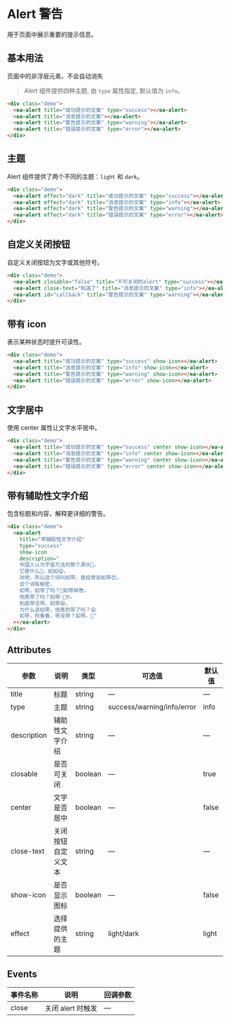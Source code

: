<script setup>
import { onMounted } from 'vue'

onMounted(() => {
    import('../index.js')
    import('./index.scss')

    document.querySelector('#callback').addEventListener('close', (e) => {
        alert("Hello World");
    })
})
</script>

# Alert 警告

用于页面中展示重要的提示信息。

## 基本用法

页面中的非浮层元素，不会自动消失

> Alert 组件提供四种主题, 由 `type` 属性指定, 默认值为 `info`。

<div class="demo">
    <ea-alert title="成功提示的文案" type="success"></ea-alert>
    <ea-alert title="消息提示的文案"></ea-alert>
    <ea-alert title="警告提示的文案" type="warning"></ea-alert>
    <ea-alert title="错误提示的文案" type="error"></ea-alert>
</div>

```html
<div class="demo">
  <ea-alert title="成功提示的文案" type="success"></ea-alert>
  <ea-alert title="消息提示的文案"></ea-alert>
  <ea-alert title="警告提示的文案" type="warning"></ea-alert>
  <ea-alert title="错误提示的文案" type="error"></ea-alert>
</div>
```

## 主题

Alert 组件提供了两个不同的主题：`light` 和 `dark`。

<div class="demo">
    <ea-alert effect="dark" title="成功提示的文案" type="success"></ea-alert>
    <ea-alert effect="dark" title="消息提示的文案" type="info"></ea-alert>
    <ea-alert effect="dark" title="警告提示的文案" type="warning"></ea-alert>
    <ea-alert effect="dark" title="错误提示的文案" type="error"></ea-alert>
</div>

```html
<div class="demo">
  <ea-alert effect="dark" title="成功提示的文案" type="success"></ea-alert>
  <ea-alert effect="dark" title="消息提示的文案" type="info"></ea-alert>
  <ea-alert effect="dark" title="警告提示的文案" type="warning"></ea-alert>
  <ea-alert effect="dark" title="错误提示的文案" type="error"></ea-alert>
</div>
```

## 自定义关闭按钮

自定义关闭按钮为文字或其他符号。

<div class="demo">
    <ea-alert closable="false" title="不可关闭的alert" type="success"></ea-alert>
    <ea-alert close-text="知道了" title="消息提示的文案" type="info"></ea-alert>
    <ea-alert id="callback" title="警告提示的文案" type="warning"></ea-alert>
</div>

```html
<div class="demo">
  <ea-alert closable="false" title="不可关闭的alert" type="success"></ea-alert>
  <ea-alert close-text="知道了" title="消息提示的文案" type="info"></ea-alert>
  <ea-alert id="callback" title="警告提示的文案" type="warning"></ea-alert>
</div>
```

## 带有 icon

表示某种状态时提升可读性。

<div class="demo">
    <ea-alert title="成功提示的文案" type="success" show-icon></ea-alert>
    <ea-alert title="消息提示的文案" type="info" show-icon></ea-alert>
    <ea-alert title="警告提示的文案" type="warning" show-icon></ea-alert>
    <ea-alert title="错误提示的文案" type="error" show-icon></ea-alert>
</div>

```html
<div class="demo">
  <ea-alert title="成功提示的文案" type="success" show-icon></ea-alert>
  <ea-alert title="消息提示的文案" type="info" show-icon></ea-alert>
  <ea-alert title="警告提示的文案" type="warning" show-icon></ea-alert>
  <ea-alert title="错误提示的文案" type="error" show-icon></ea-alert>
</div>
```

## 文字居中

使用 center 属性让文字水平居中。

<div class="demo">
    <ea-alert title="成功提示的文案" type="success" center show-icon></ea-alert>
    <ea-alert title="消息提示的文案" type="info" center show-icon></ea-alert>
    <ea-alert title="警告提示的文案" type="warning" center show-icon></ea-alert>
    <ea-alert title="错误提示的文案" type="error" center show-icon></ea-alert>
</div>

```html
<div class="demo">
  <ea-alert title="成功提示的文案" type="success" center show-icon></ea-alert>
  <ea-alert title="消息提示的文案" type="info" center show-icon></ea-alert>
  <ea-alert title="警告提示的文案" type="warning" center show-icon></ea-alert>
  <ea-alert title="错误提示的文案" type="error" center show-icon></ea-alert>
</div>
```

## 带有辅助性文字介绍

包含标题和内容，解释更详细的警告。

<div class="demo">
    <ea-alert title="带辅助性文字介绍" type="success" show-icon description="中国人认为宇宙万法的那个源头🤔，
它是什么🧐，如如😋，
对吧，所以这个词叫如带，我经常说如带😍，
这个词有秘密，
如带，如带了吗？🤨如带嘛😎，
他真带了吗？如带☝🏻️🤓，
到底带没带，如带😆，
为什么说如带，他真的带了吗？😫
如带，你看看，带没带？如带。🤗"></ea-alert>
</div>

```html
<div class="demo">
  <ea-alert
    title="带辅助性文字介绍"
    type="success"
    show-icon
    description="
    中国人认为宇宙万法的那个源头🤔，
    它是什么🧐，如如😋，
    对吧，所以这个词叫如带，我经常说如带😍，
    这个词有秘密，
    如带，如带了吗？🤨如带嘛😎，
    他真带了吗？如带☝🏻️🤓，
    到底带没带，如带😆，
    为什么说如带，他真的带了吗？😫
    如带，你看看，带没带？如带。🤗"
  ></ea-alert>
</div>
```

## Attributes

| 参数        | 说明               | 类型    | 可选值                     | 默认值 |
| ----------- | ------------------ | ------- | -------------------------- | ------ |
| title       | 标题               | string  | —                          | —      |
| type        | 主题               | string  | success/warning/info/error | info   |
| description | 辅助性文字介绍     | string  | —                          | —      |
| closable    | 是否可关闭         | boolean | —                          | true   |
| center      | 文字是否居中       | boolean | —                          | false  |
| close-text  | 关闭按钮自定义文本 | string  | —                          | —      |
| show-icon   | 是否显示图标       | boolean | —                          | false  |
| effect      | 选择提供的主题     | string  | light/dark                 | light  |

## Events

| 事件名称 | 说明              | 回调参数 |
| -------- | ----------------- | -------- |
| close    | 关闭 alert 时触发 | —        |
